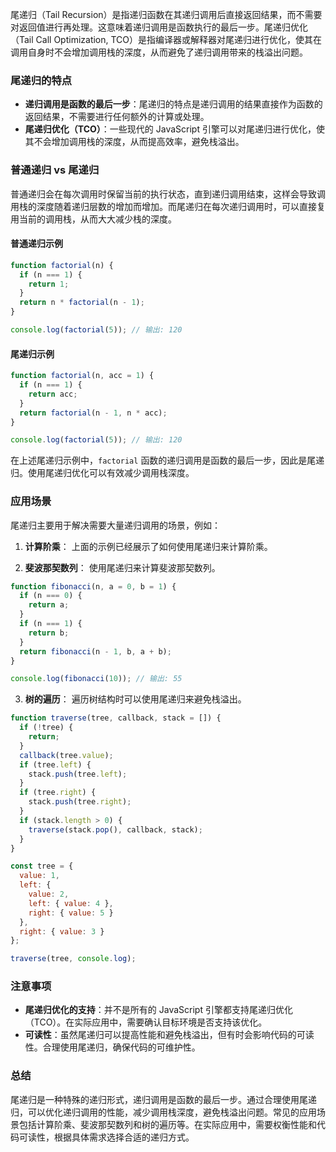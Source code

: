 尾递归（Tail Recursion）是指递归函数在其递归调用后直接返回结果，而不需要对返回值进行再处理。这意味着递归调用是函数执行的最后一步。尾递归优化（Tail Call Optimization, TCO）是指编译器或解释器对尾递归进行优化，使其在调用自身时不会增加调用栈的深度，从而避免了递归调用带来的栈溢出问题。

### 尾递归的特点
- **递归调用是函数的最后一步**：尾递归的特点是递归调用的结果直接作为函数的返回结果，不需要进行任何额外的计算或处理。
- **尾递归优化（TCO）**：一些现代的 JavaScript 引擎可以对尾递归进行优化，使其不会增加调用栈的深度，从而提高效率，避免栈溢出。

### 普通递归 vs 尾递归
普通递归会在每次调用时保留当前的执行状态，直到递归调用结束，这样会导致调用栈的深度随着递归层数的增加而增加。而尾递归在每次递归调用时，可以直接复用当前的调用栈，从而大大减少栈的深度。

#### 普通递归示例

```javascript
function factorial(n) {
  if (n === 1) {
    return 1;
  }
  return n * factorial(n - 1);
}

console.log(factorial(5)); // 输出: 120
```

#### 尾递归示例

```javascript
function factorial(n, acc = 1) {
  if (n === 1) {
    return acc;
  }
  return factorial(n - 1, n * acc);
}

console.log(factorial(5)); // 输出: 120
```

在上述尾递归示例中，`factorial` 函数的递归调用是函数的最后一步，因此是尾递归。使用尾递归优化可以有效减少调用栈深度。

### 应用场景
尾递归主要用于解决需要大量递归调用的场景，例如：

1. **计算阶乘**：
   上面的示例已经展示了如何使用尾递归来计算阶乘。
   
2. **斐波那契数列**：
   使用尾递归来计算斐波那契数列。

```javascript
function fibonacci(n, a = 0, b = 1) {
  if (n === 0) {
    return a;
  }
  if (n === 1) {
    return b;
  }
  return fibonacci(n - 1, b, a + b);
}

console.log(fibonacci(10)); // 输出: 55
```

3. **树的遍历**：
   遍历树结构时可以使用尾递归来避免栈溢出。

```javascript
function traverse(tree, callback, stack = []) {
  if (!tree) {
    return;
  }
  callback(tree.value);
  if (tree.left) {
    stack.push(tree.left);
  }
  if (tree.right) {
    stack.push(tree.right);
  }
  if (stack.length > 0) {
    traverse(stack.pop(), callback, stack);
  }
}

const tree = {
  value: 1,
  left: {
    value: 2,
    left: { value: 4 },
    right: { value: 5 }
  },
  right: { value: 3 }
};

traverse(tree, console.log);
```

### 注意事项
- **尾递归优化的支持**：并不是所有的 JavaScript 引擎都支持尾递归优化（TCO）。在实际应用中，需要确认目标环境是否支持该优化。
- **可读性**：虽然尾递归可以提高性能和避免栈溢出，但有时会影响代码的可读性。合理使用尾递归，确保代码的可维护性。

### 总结
尾递归是一种特殊的递归形式，递归调用是函数的最后一步。通过合理使用尾递归，可以优化递归调用的性能，减少调用栈深度，避免栈溢出问题。常见的应用场景包括计算阶乘、斐波那契数列和树的遍历等。在实际应用中，需要权衡性能和代码可读性，根据具体需求选择合适的递归方式。